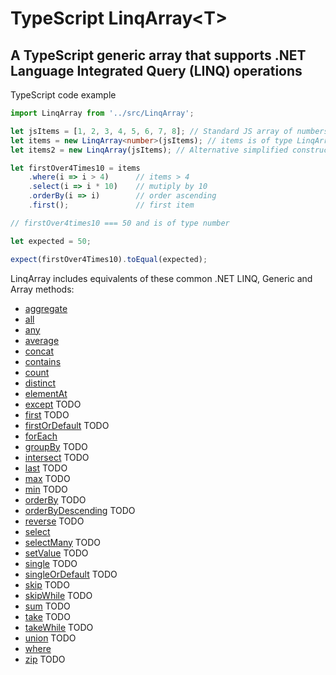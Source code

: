# TypeScript LinqArray&lt;T&gt;
## A TypeScript generic array that supports .NET Language Integrated Query (LINQ) operations

TypeScript code example
```typescript
import LinqArray from '../src/LinqArray';

let jsItems = [1, 2, 3, 4, 5, 6, 7, 8]; // Standard JS array of numbers
let items = new LinqArray<number>(jsItems); // items is of type LinqArray<number>, constructed from the standard JS array of numbers
let items2 = new LinqArray(jsItems); // Alternative simplified constructor syntax still resulting in type LinqArray<number>, as the generic type is inferred from the type of the standard JS array items (number)

let firstOver4Times10 = items
    .where(i => i > 4)      // items > 4
    .select(i => i * 10)    // mutiply by 10
    .orderBy(i => i)        // order ascending
    .first();               // first item

// firstOver4times10 === 50 and is of type number

let expected = 50;

expect(firstOver4Times10).toEqual(expected);
```

LinqArray includes equivalents of these common .NET LINQ, Generic and Array methods:
- [aggregate](https://learn.microsoft.com/en-us/dotnet/api/system.linq.enumerable.aggregate)
- [all](https://learn.microsoft.com/en-us/dotnet/api/system.linq.enumerable.all)
- [any](https://learn.microsoft.com/en-us/dotnet/api/system.linq.enumerable.any)
- [average](https://learn.microsoft.com/en-us/dotnet/api/system.linq.enumerable.average)
- [concat](https://learn.microsoft.com/en-us/dotnet/api/system.linq.enumerable.concat)
- [contains](https://learn.microsoft.com/en-us/dotnet/api/system.linq.enumerable.contains)
- [count](https://learn.microsoft.com/en-us/dotnet/api/system.linq.enumerable.count)
- [distinct](https://learn.microsoft.com/en-us/dotnet/api/system.linq.enumerable.distinct)
- [elementAt](https://learn.microsoft.com/en-us/dotnet/api/system.linq.enumerable.elementAt)
- [except](https://learn.microsoft.com/en-us/dotnet/api/system.linq.enumerable.except) TODO
- [first](https://learn.microsoft.com/en-us/dotnet/api/system.linq.enumerable.first) TODO
- [firstOrDefault](https://learn.microsoft.com/en-us/dotnet/api/system.linq.enumerable.firstOrDefault) TODO
- [forEach](https://learn.microsoft.com/en-us/dotnet/api/system.collections.generic.list-1.foreach)
- [groupBy](https://learn.microsoft.com/en-us/dotnet/api/system.linq.enumerable.groupBy) TODO
- [intersect](https://learn.microsoft.com/en-us/dotnet/api/system.linq.enumerable.intersect) TODO
- [last](https://learn.microsoft.com/en-us/dotnet/api/system.linq.enumerable.last) TODO
- [max](https://learn.microsoft.com/en-us/dotnet/api/system.linq.enumerable.max) TODO
- [min](https://learn.microsoft.com/en-us/dotnet/api/system.linq.enumerable.min) TODO
- [orderBy](https://learn.microsoft.com/en-us/dotnet/api/system.linq.enumerable.orderBy) TODO
- [orderByDescending](https://learn.microsoft.com/en-us/dotnet/api/system.linq.enumerable.orderByDescending) TODO
- [reverse](https://learn.microsoft.com/en-us/dotnet/api/system.linq.enumerable.reverse) TODO
- [select](https://learn.microsoft.com/en-us/dotnet/api/system.linq.enumerable.select)
- [selectMany](https://learn.microsoft.com/en-us/dotnet/api/system.linq.enumerable.selectMany) TODO
- [setValue](https://learn.microsoft.com/en-us/dotnet/api/system.array.setvalue) TODO
- [single](https://learn.microsoft.com/en-us/dotnet/api/system.linq.enumerable.single) TODO
- [singleOrDefault](https://learn.microsoft.com/en-us/dotnet/api/system.linq.enumerable.singleOrDefault) TODO
- [skip](https://learn.microsoft.com/en-us/dotnet/api/system.linq.enumerable.skip) TODO
- [skipWhile](https://learn.microsoft.com/en-us/dotnet/api/system.linq.enumerable.skipWhile) TODO
- [sum](https://learn.microsoft.com/en-us/dotnet/api/system.linq.enumerable.sum) TODO
- [take](https://learn.microsoft.com/en-us/dotnet/api/system.linq.enumerable.take) TODO
- [takeWhile](https://learn.microsoft.com/en-us/dotnet/api/system.linq.enumerable.takeWhile) TODO
- [union](https://learn.microsoft.com/en-us/dotnet/api/system.linq.enumerable.union) TODO
- [where](https://learn.microsoft.com/en-us/dotnet/api/system.linq.enumerable.where)
- [zip](https://learn.microsoft.com/en-us/dotnet/api/system.linq.enumerable.zip) TODO

